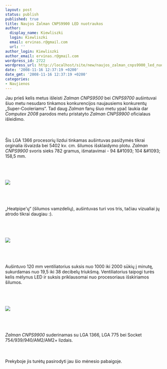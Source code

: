 ```yaml
---
layout: post
status: publish
published: true
title: Naujos Zalman CNPS9900 LED nuotraukos
author:
  display_name: Kiewliszki
  login: Kiewliszki
  email: ervinas.r@gmail.com
  url: ''
author_login: Kiewliszki
author_email: ervinas.r@gmail.com
wordpress_id: 2722
wordpress_url: http://localhost/site/new/naujos_zalman_cnps9900_led_nuotraukos/
date: '2008-11-16 12:37:19 +0200'
date_gmt: '2008-11-16 12:37:19 +0200'
categories:
- Naujienos
---
```

<p>Jau prieš kelis metus išleisti <i>Zalman CNPS9500</i> bei <i>CNPS9700</i> aušintuvai šiuo metu nesudaro tinkamos konkurencijos naujausiems konkurentų „Super-Cooleriams“. Tad daug <i>Zalman</i> fanų šiuo metu ypač laukia dar <i>Computex 2008</i> parodos metu pristatyto <i>Zalman CNPS9900</i> oficialaus išleidimo.<br />
<br><br />
<br>Šis LGA 1366 procesorių lizdui tinkamas aušintuvas pasižymės tikrai orginalia išvaizda bei 5402 kv. cm. šilumos išsklaidymo plotu. <i>Zalman CNPS9900</i> svoris sieks 782 gramus, išmatavimai - 94 &amp;#1093; 104 &amp;#1093; 158,5 mm.<br />
<br><br />
<br><br><img src="http://www.technews.lt/upl/Failai/zalman_01.jpg"><br> <br />
<br><br />
<br>„Heatpipe'ų“ (šilumos vamzdelių), aušintuvas turi vos tris, tačiau vizualiai jų atrodo tikrai daugiau :).<br />
<br><br />
<br><br><img src="http://www.technews.lt/upl/Failai/zalman_02.jpg"><br> <br />
<br><br />
<br>Aušintuvo 120 mm ventiliatorius suksis nuo 1000 iki 2000 sūkių į minutę, sukurdamas nuo 19,5 iki 38 decibelų triukšmą. Ventiliatorius taipogi turės kelis mėlynus LED ir suksis priklausomai nuo procesoriaus išskiriamos šilumos.<br />
<br><br />
<br><br><img src="http://www.technews.lt/upl/Failai/zalman_03.jpg"><br><br />
<br><br />
<br><i>Zalman CNPS9900</i> suderinamas su  LGA 1366, LGA 775 bei Socket 754/939/940/AM2/AM2+ lizdais.<br />
<br><br />
<br>Prekyboje jis turėtų pasirodyti jau šio mėnesio pabaigoje.<br />
<br><br />
<br><br />
<br></p>
